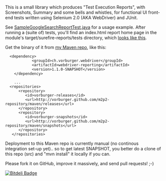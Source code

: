 This is a small library which produces "Test Execution Reports", with Screenshots, Summary and some bells and whistles,
for functional UI front-end tests written using Selenium 2.0 (AKA  WebDriver) and JUnit.

See [SampleGoogleSearchReportTest.java](https://github.com/vorburger/webdriver-reporting/blob/master/webdriver-reporting/src/test/java/ch/vorburger/webdriver/reporting/tests/SampleGoogleSearchReportTest.java)
for a usage example.  After running a (suite of) tests, you'll find an index.html report home page
in the module's target/surefire-reports/tests directory, which [looks like this](http://www.vorburger.ch/webdriver-reporting/).

Get the binary of it from [my Maven repo](https://github.com/vorburger/m2p2-repository), like this:
```
  <dependency>
			<groupId>ch.vorburger.webdriver</groupId>
			<artifactId>webdriver-reporting</artifactId>
			<version>1.1.0-SNAPSHOT</version>
	</dependency>
		
	...
  <repositories>
      <repository>
         <id>vorburger-releases</id>
         <url>http://vorburger.github.com/m2p2-repository/maven/releases</url>
      </repository>
      <repository>
         <id>vorburger-snapshots</id>
         <url>http://vorburger.github.com/m2p2-repository/maven/snapshots</url>
      </repository>
   </repositories>
```
Deployment to this Maven repo is currently manual (no continous integration set-up yet).. 
so to get latest SNAPSHOT, you better do a clone of this repo (src) and "mvn install" it locally if you can.

Please fork it on GitHub, improve it massively, and send pull requests! ;-)


[![Bitdeli Badge](https://d2weczhvl823v0.cloudfront.net/vorburger/webdriver-reporting/trend.png)](https://bitdeli.com/free "Bitdeli Badge")

